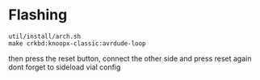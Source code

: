 # Flashing

```
util/install/arch.sh
make crkbd:knoopx-classic:avrdude-loop
```

then press the reset button, connect the other side and press reset again
dont forget to sideload vial config
